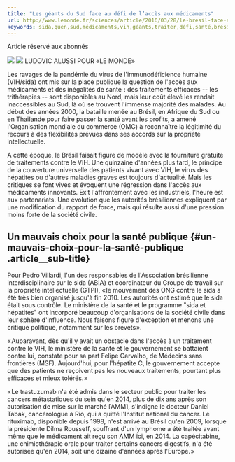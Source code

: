 ```yaml
---
title: "Les géants du Sud face au défi de l’accès aux médicaments"
url: http://www.lemonde.fr/sciences/article/2016/03/28/le-bresil-face-au-defi-de-l-acces-aux-medicaments_4891311_1650684.html
keywords: sida,quen,sud,médicaments,vih,géants,traiter,défi,santé,brésil,face,virus,laccès,traitements
---
```

Article réservé aux abonnés

![](https://img.lemde.fr/2016/03/28/0/0/3390/2339/688/0/60/0/8d4b9f0_29727-19nt9l.jpg) ![](https://img.lemde.fr/2016/03/28/0/0/3390/2339/688/0/60/0/8d4b9f0_29727-19nt9l.jpg) LUDOVIC ALUSSI POUR «LE MONDE»

Les ravages de la pandémie du virus de l'immunodéficience humaine (VIH/sida) ont mis sur la place publique la question de l'accès aux médicaments et des inégalités de santé  : des traitements efficaces -- les trithérapies -- sont disponibles au Nord, mais leur coût élevé les rendait inaccessibles au Sud, là où se trouvent l'immense majorité des malades. Au début des années 2000, la bataille menée au Brésil, en Afrique du Sud ou en Thaïlande pour faire passer la santé avant les profits, a amené l'Organisation mondiale du commerce (OMC) à reconnaître la légitimité du recours à des flexibilités prévues dans ses accords sur la propriété intellectuelle.

A cette époque, le Brésil faisait figure de modèle avec la fourniture gratuite de traitements contre le VIH. Une quinzaine d'années plus tard, le principe de la couverture universelle des patients vivant avec VIH, le virus des hépatites ou d'autres maladies graves est toujours d'actualité. Mais les critiques se font vives et évoquent une régression dans l'accès aux médicaments innovants. Exit l'affrontement avec les industriels, l'heure est aux partenariats. Une évolution que les autorités brésiliennes expliquent par une modification du rapport de force, mais qui résulte aussi d'une pression moins forte de la société civile.

Un mauvais choix pour la santé publique {#un-mauvais-choix-pour-la-santé-publique .article__sub-title}
---------------------------------------

Pour Pedro Villardi, l'un des responsables de l'Association brésilienne interdisciplinaire sur le sida (ABIA) et coordinateur du Groupe de travail sur la propriété intellectuelle (GTPI), « le mouvement des ONG contre le sida a été très bien organisé jusqu'à fin 2010. Les autorités ont estimé que le sida était sous contrôle. Le ministère de la santé et le programme "sida et hépatites" ont incorporé beaucoup d'organisations de la société civile dans leur sphère d'influence. Nous faisons figure d'exception et menons une critique politique, notamment sur les brevets ».

« Auparavant, dès qu'il y avait un obstacle dans l'accès à un traitement contre le VIH, le ministère de la santé et le gouvernement se battaient contre lui, constate pour sa part ­Felipe Carvalho, de Médecins sans frontières (MSF). Aujourd'hui, pour l'hépatite C, le gouvernement accepte que des patients ne reçoivent pas les nouveaux traitements, pourtant plus efficaces et mieux tolérés. »

« Le trastuzumab n'a été admis dans le secteur public pour traiter les cancers métastatiques du sein qu'en 2014, plus de dix ans après son autorisation de mise sur le marché \[AMM\], s'indigne le docteur Daniel Tabak, cancérologue à Rio, qui a quitté l'Institut national du cancer. Le rituximab, disponible depuis 1998, n'est arrivé au Brésil qu'en 2009, lorsque la présidente Dilma Rousseff, souffrant d'un lymphome a été traitée avant même que le médicament ait reçu son AMM ici, en 2014. La capécitabine, une chimiothérapie orale pour traiter certains cancers digestifs, n'a été autorisée qu'en 2014, soit une dizaine d'années après l'Europe. »
